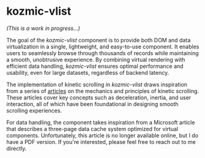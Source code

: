 # kozmic-vlist

_(This is a work in progress...)_

The goal of the _kozmic-vlist_ component is to provide both DOM and data virtualization in a single, lightweight, and easy-to-use component. It enables users to seamlessly browse through thousands of records while maintaining a smooth, unobtrusive experience. By combining virtual rendering with efficient data handling, _kozmic-vlist_ ensures optimal performance and usability, even for large datasets, regardless of backend latency.

The implementation of kinetic scrolling in _kozmic-vlist_ draws inspiration from a series of [articles](https://ariya.io/tags/kinetic) on the mechanics and principles of kinetic scrolling. These articles cover key concepts such as deceleration, inertia, and user interaction, all of which have been foundational in designing smooth scrolling experiences.

For data handling, the component takes inspiration from a Microsoft article that describes a three-page data cache system optimized for virtual components. Unfortunately, this article is no longer available online, but I do have a PDF version. If you're interested, please feel free to reach out to me directly.
